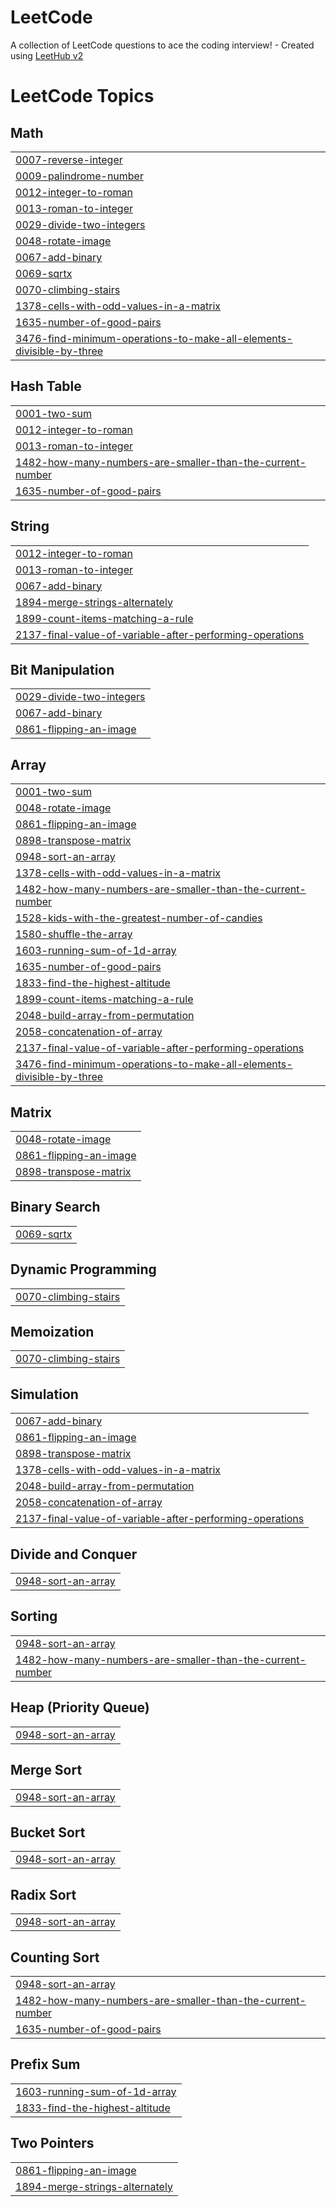 # LeetCode
A collection of LeetCode questions to ace the coding interview! - Created using [LeetHub v2](https://github.com/arunbhardwaj/LeetHub-2.0)

<!---LeetCode Topics Start-->
# LeetCode Topics
## Math
|  |
| ------- |
| [0007-reverse-integer](https://github.com/Venkatvenkat-p/LeetCode/tree/master/0007-reverse-integer) |
| [0009-palindrome-number](https://github.com/Venkatvenkat-p/LeetCode/tree/master/0009-palindrome-number) |
| [0012-integer-to-roman](https://github.com/Venkatvenkat-p/LeetCode/tree/master/0012-integer-to-roman) |
| [0013-roman-to-integer](https://github.com/Venkatvenkat-p/LeetCode/tree/master/0013-roman-to-integer) |
| [0029-divide-two-integers](https://github.com/Venkatvenkat-p/LeetCode/tree/master/0029-divide-two-integers) |
| [0048-rotate-image](https://github.com/Venkatvenkat-p/LeetCode/tree/master/0048-rotate-image) |
| [0067-add-binary](https://github.com/Venkatvenkat-p/LeetCode/tree/master/0067-add-binary) |
| [0069-sqrtx](https://github.com/Venkatvenkat-p/LeetCode/tree/master/0069-sqrtx) |
| [0070-climbing-stairs](https://github.com/Venkatvenkat-p/LeetCode/tree/master/0070-climbing-stairs) |
| [1378-cells-with-odd-values-in-a-matrix](https://github.com/Venkatvenkat-p/LeetCode/tree/master/1378-cells-with-odd-values-in-a-matrix) |
| [1635-number-of-good-pairs](https://github.com/Venkatvenkat-p/LeetCode/tree/master/1635-number-of-good-pairs) |
| [3476-find-minimum-operations-to-make-all-elements-divisible-by-three](https://github.com/Venkatvenkat-p/LeetCode/tree/master/3476-find-minimum-operations-to-make-all-elements-divisible-by-three) |
## Hash Table
|  |
| ------- |
| [0001-two-sum](https://github.com/Venkatvenkat-p/LeetCode/tree/master/0001-two-sum) |
| [0012-integer-to-roman](https://github.com/Venkatvenkat-p/LeetCode/tree/master/0012-integer-to-roman) |
| [0013-roman-to-integer](https://github.com/Venkatvenkat-p/LeetCode/tree/master/0013-roman-to-integer) |
| [1482-how-many-numbers-are-smaller-than-the-current-number](https://github.com/Venkatvenkat-p/LeetCode/tree/master/1482-how-many-numbers-are-smaller-than-the-current-number) |
| [1635-number-of-good-pairs](https://github.com/Venkatvenkat-p/LeetCode/tree/master/1635-number-of-good-pairs) |
## String
|  |
| ------- |
| [0012-integer-to-roman](https://github.com/Venkatvenkat-p/LeetCode/tree/master/0012-integer-to-roman) |
| [0013-roman-to-integer](https://github.com/Venkatvenkat-p/LeetCode/tree/master/0013-roman-to-integer) |
| [0067-add-binary](https://github.com/Venkatvenkat-p/LeetCode/tree/master/0067-add-binary) |
| [1894-merge-strings-alternately](https://github.com/Venkatvenkat-p/LeetCode/tree/master/1894-merge-strings-alternately) |
| [1899-count-items-matching-a-rule](https://github.com/Venkatvenkat-p/LeetCode/tree/master/1899-count-items-matching-a-rule) |
| [2137-final-value-of-variable-after-performing-operations](https://github.com/Venkatvenkat-p/LeetCode/tree/master/2137-final-value-of-variable-after-performing-operations) |
## Bit Manipulation
|  |
| ------- |
| [0029-divide-two-integers](https://github.com/Venkatvenkat-p/LeetCode/tree/master/0029-divide-two-integers) |
| [0067-add-binary](https://github.com/Venkatvenkat-p/LeetCode/tree/master/0067-add-binary) |
| [0861-flipping-an-image](https://github.com/Venkatvenkat-p/LeetCode/tree/master/0861-flipping-an-image) |
## Array
|  |
| ------- |
| [0001-two-sum](https://github.com/Venkatvenkat-p/LeetCode/tree/master/0001-two-sum) |
| [0048-rotate-image](https://github.com/Venkatvenkat-p/LeetCode/tree/master/0048-rotate-image) |
| [0861-flipping-an-image](https://github.com/Venkatvenkat-p/LeetCode/tree/master/0861-flipping-an-image) |
| [0898-transpose-matrix](https://github.com/Venkatvenkat-p/LeetCode/tree/master/0898-transpose-matrix) |
| [0948-sort-an-array](https://github.com/Venkatvenkat-p/LeetCode/tree/master/0948-sort-an-array) |
| [1378-cells-with-odd-values-in-a-matrix](https://github.com/Venkatvenkat-p/LeetCode/tree/master/1378-cells-with-odd-values-in-a-matrix) |
| [1482-how-many-numbers-are-smaller-than-the-current-number](https://github.com/Venkatvenkat-p/LeetCode/tree/master/1482-how-many-numbers-are-smaller-than-the-current-number) |
| [1528-kids-with-the-greatest-number-of-candies](https://github.com/Venkatvenkat-p/LeetCode/tree/master/1528-kids-with-the-greatest-number-of-candies) |
| [1580-shuffle-the-array](https://github.com/Venkatvenkat-p/LeetCode/tree/master/1580-shuffle-the-array) |
| [1603-running-sum-of-1d-array](https://github.com/Venkatvenkat-p/LeetCode/tree/master/1603-running-sum-of-1d-array) |
| [1635-number-of-good-pairs](https://github.com/Venkatvenkat-p/LeetCode/tree/master/1635-number-of-good-pairs) |
| [1833-find-the-highest-altitude](https://github.com/Venkatvenkat-p/LeetCode/tree/master/1833-find-the-highest-altitude) |
| [1899-count-items-matching-a-rule](https://github.com/Venkatvenkat-p/LeetCode/tree/master/1899-count-items-matching-a-rule) |
| [2048-build-array-from-permutation](https://github.com/Venkatvenkat-p/LeetCode/tree/master/2048-build-array-from-permutation) |
| [2058-concatenation-of-array](https://github.com/Venkatvenkat-p/LeetCode/tree/master/2058-concatenation-of-array) |
| [2137-final-value-of-variable-after-performing-operations](https://github.com/Venkatvenkat-p/LeetCode/tree/master/2137-final-value-of-variable-after-performing-operations) |
| [3476-find-minimum-operations-to-make-all-elements-divisible-by-three](https://github.com/Venkatvenkat-p/LeetCode/tree/master/3476-find-minimum-operations-to-make-all-elements-divisible-by-three) |
## Matrix
|  |
| ------- |
| [0048-rotate-image](https://github.com/Venkatvenkat-p/LeetCode/tree/master/0048-rotate-image) |
| [0861-flipping-an-image](https://github.com/Venkatvenkat-p/LeetCode/tree/master/0861-flipping-an-image) |
| [0898-transpose-matrix](https://github.com/Venkatvenkat-p/LeetCode/tree/master/0898-transpose-matrix) |
## Binary Search
|  |
| ------- |
| [0069-sqrtx](https://github.com/Venkatvenkat-p/LeetCode/tree/master/0069-sqrtx) |
## Dynamic Programming
|  |
| ------- |
| [0070-climbing-stairs](https://github.com/Venkatvenkat-p/LeetCode/tree/master/0070-climbing-stairs) |
## Memoization
|  |
| ------- |
| [0070-climbing-stairs](https://github.com/Venkatvenkat-p/LeetCode/tree/master/0070-climbing-stairs) |
## Simulation
|  |
| ------- |
| [0067-add-binary](https://github.com/Venkatvenkat-p/LeetCode/tree/master/0067-add-binary) |
| [0861-flipping-an-image](https://github.com/Venkatvenkat-p/LeetCode/tree/master/0861-flipping-an-image) |
| [0898-transpose-matrix](https://github.com/Venkatvenkat-p/LeetCode/tree/master/0898-transpose-matrix) |
| [1378-cells-with-odd-values-in-a-matrix](https://github.com/Venkatvenkat-p/LeetCode/tree/master/1378-cells-with-odd-values-in-a-matrix) |
| [2048-build-array-from-permutation](https://github.com/Venkatvenkat-p/LeetCode/tree/master/2048-build-array-from-permutation) |
| [2058-concatenation-of-array](https://github.com/Venkatvenkat-p/LeetCode/tree/master/2058-concatenation-of-array) |
| [2137-final-value-of-variable-after-performing-operations](https://github.com/Venkatvenkat-p/LeetCode/tree/master/2137-final-value-of-variable-after-performing-operations) |
## Divide and Conquer
|  |
| ------- |
| [0948-sort-an-array](https://github.com/Venkatvenkat-p/LeetCode/tree/master/0948-sort-an-array) |
## Sorting
|  |
| ------- |
| [0948-sort-an-array](https://github.com/Venkatvenkat-p/LeetCode/tree/master/0948-sort-an-array) |
| [1482-how-many-numbers-are-smaller-than-the-current-number](https://github.com/Venkatvenkat-p/LeetCode/tree/master/1482-how-many-numbers-are-smaller-than-the-current-number) |
## Heap (Priority Queue)
|  |
| ------- |
| [0948-sort-an-array](https://github.com/Venkatvenkat-p/LeetCode/tree/master/0948-sort-an-array) |
## Merge Sort
|  |
| ------- |
| [0948-sort-an-array](https://github.com/Venkatvenkat-p/LeetCode/tree/master/0948-sort-an-array) |
## Bucket Sort
|  |
| ------- |
| [0948-sort-an-array](https://github.com/Venkatvenkat-p/LeetCode/tree/master/0948-sort-an-array) |
## Radix Sort
|  |
| ------- |
| [0948-sort-an-array](https://github.com/Venkatvenkat-p/LeetCode/tree/master/0948-sort-an-array) |
## Counting Sort
|  |
| ------- |
| [0948-sort-an-array](https://github.com/Venkatvenkat-p/LeetCode/tree/master/0948-sort-an-array) |
| [1482-how-many-numbers-are-smaller-than-the-current-number](https://github.com/Venkatvenkat-p/LeetCode/tree/master/1482-how-many-numbers-are-smaller-than-the-current-number) |
| [1635-number-of-good-pairs](https://github.com/Venkatvenkat-p/LeetCode/tree/master/1635-number-of-good-pairs) |
## Prefix Sum
|  |
| ------- |
| [1603-running-sum-of-1d-array](https://github.com/Venkatvenkat-p/LeetCode/tree/master/1603-running-sum-of-1d-array) |
| [1833-find-the-highest-altitude](https://github.com/Venkatvenkat-p/LeetCode/tree/master/1833-find-the-highest-altitude) |
## Two Pointers
|  |
| ------- |
| [0861-flipping-an-image](https://github.com/Venkatvenkat-p/LeetCode/tree/master/0861-flipping-an-image) |
| [1894-merge-strings-alternately](https://github.com/Venkatvenkat-p/LeetCode/tree/master/1894-merge-strings-alternately) |
<!---LeetCode Topics End-->